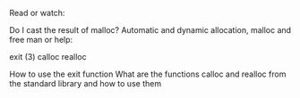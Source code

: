 Read or watch:

Do I cast the result of malloc?
Automatic and dynamic allocation, malloc and free
man or help:

exit (3)
calloc
realloc


How to use the exit function
What are the functions calloc and realloc from the standard library and how to use them


